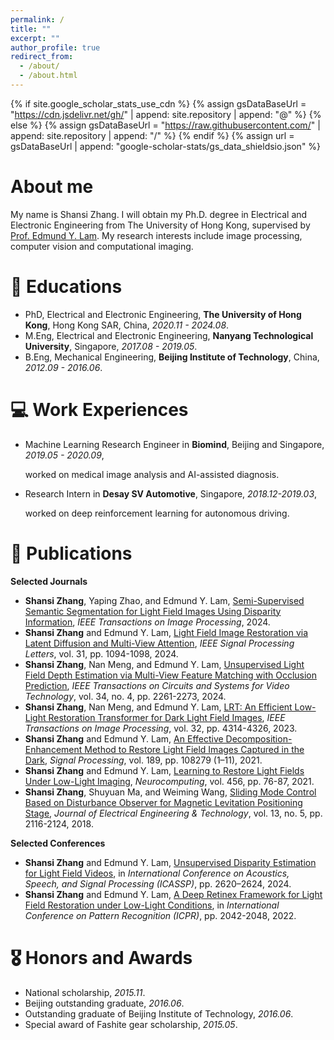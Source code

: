 ```yaml
---
permalink: /
title: ""
excerpt: ""
author_profile: true
redirect_from: 
  - /about/
  - /about.html
---
```


{% if site.google_scholar_stats_use_cdn %}
{% assign gsDataBaseUrl = "https://cdn.jsdelivr.net/gh/" | append: site.repository | append: "@" %}
{% else %}
{% assign gsDataBaseUrl = "https://raw.githubusercontent.com/" | append: site.repository | append: "/" %}
{% endif %}
{% assign url = gsDataBaseUrl | append: "google-scholar-stats/gs_data_shieldsio.json" %}

<span class='anchor' id='about-me'></span>

# About me
My name is Shansi Zhang. I will obtain my Ph.D. degree in Electrical and Electronic Engineering from The University of Hong Kong, supervised by [Prof. Edmund Y. Lam](https://www.eee.hku.hk/~elam/). My research interests include image processing, computer vision and computational imaging.

# 📖 Educations
- PhD, Electrical and Electronic Engineering, **The University of Hong Kong**, Hong Kong SAR, China, *2020.11 - 2024.08*.
- M.Eng, Electrical and Electronic Engineering, **Nanyang Technological University**, Singapore, *2017.08 - 2019.05*.
- B.Eng, Mechanical Engineering, **Beijing Institute of Technology**, China, *2012.09 - 2016.06*.

# 💻 Work Experiences
-  Machine Learning Research Engineer in **Biomind**, Beijing and Singapore, *2019.05 - 2020.09*,
  
   worked on medical image analysis and AI-assisted diagnosis.
- Research Intern in **Desay SV Automotive**, Singapore, *2018.12-2019.03*,

  worked on deep reinforcement learning for autonomous driving.

# 📝 Publications 
**Selected Journals**
- **Shansi Zhang**, Yaping Zhao, and Edmund Y. Lam, [Semi-Supervised Semantic Segmentation for Light Field Images Using Disparity Information](https://ieeexplore.ieee.org/document/10638478), *IEEE Transactions on Image Processing*, 2024.
- **Shansi Zhang** and Edmund Y. Lam, [Light Field Image Restoration via Latent Diffusion and Multi-View Attention](https://ieeexplore.ieee.org/abstract/document/10487025), *IEEE Signal Processing Letters*, vol. 31, pp. 1094-1098, 2024.
- **Shansi Zhang**, Nan Meng, and Edmund Y. Lam, [Unsupervised Light Field Depth Estimation via Multi-View Feature Matching with Occlusion Prediction](https://ieeexplore.ieee.org/document/10223285), *IEEE Transactions on Circuits and Systems for Video Technology*, vol. 34, no. 4, pp. 2261-2273, 2024.
- **Shansi Zhang**, Nan Meng, and Edmund Y. Lam, [LRT: An Efficient Low-Light Restoration Transformer for Dark Light Field Images](https://ieeexplore.ieee.org/abstract/document/10194557), *IEEE Transactions on Image Processing*, vol. 32, pp. 4314-4326, 2023.
- **Shansi Zhang** and Edmund Y. Lam, [An Effective Decomposition-Enhancement Method to Restore Light Field Images Captured in the Dark](https://www.sciencedirect.com/science/article/abs/pii/S0165168421003169), *Signal Processing*, vol. 189, pp. 108279 (1–11), 2021.
- **Shansi Zhang** and Edmund Y. Lam, [Learning to Restore Light Fields Under Low-Light Imaging](https://www.sciencedirect.com/science/article/abs/pii/S0925231221008274), *Neurocomputing*, vol. 456, pp. 76-87, 2021.
- **Shansi Zhang**, Shuyuan Ma, and Weiming Wang, [Sliding Mode Control Based on Disturbance Observer for Magnetic Levitation Positioning Stage](https://www.dbpia.co.kr/Journal/articleDetail?nodeId=NODE07521998), *Journal of Electrical Engineering & Technology*, vol. 13, no. 5, pp. 2116-2124, 2018.
   
**Selected Conferences**

- **Shansi Zhang** and Edmund Y. Lam, [Unsupervised Disparity Estimation for Light Field Videos](https://ieeexplore.ieee.org/document/10446981), in *International Conference on Acoustics, Speech, and Signal Processing (ICASSP)*, pp. 2620–2624, 2024. 
- **Shansi Zhang** and Edmund Y. Lam, [A Deep Retinex Framework for Light Field Restoration under Low-Light Conditions](https://ieeexplore.ieee.org/abstract/document/9956107), in *International Conference on Pattern Recognition (ICPR)*, pp. 2042-2048, 2022.


# 🎖 Honors and Awards
- National scholarship, *2015.11*.  
- Beijing outstanding graduate, *2016.06*.
- Outstanding graduate of Beijing Institute of Technology, *2016.06*.
- Special award of Fashite gear scholarship, *2015.05*.
